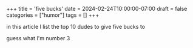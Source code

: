 +++
title = 'five bucks'
date = 2024-02-24T10:00:00-07:00
draft = false
categories = ["humor"]
tags = []
+++

in this article I list the top 10 dudes to give five bucks to

guess what I'm number 3